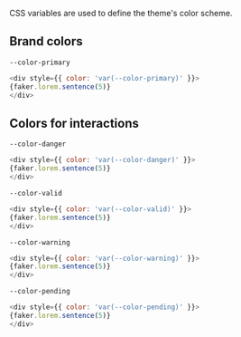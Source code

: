CSS variables are used to define the theme's color scheme.

## Brand colors

`--color-primary`

```js
<div style={{ color: 'var(--color-primary)' }}>
{faker.lorem.sentence(5)}
</div>
```

## Colors for interactions

`--color-danger`

```js
<div style={{ color: 'var(--color-danger)' }}>
{faker.lorem.sentence(5)}
</div>
```

`--color-valid`

```js
<div style={{ color: 'var(--color-valid)' }}>
{faker.lorem.sentence(5)}
</div>
```

`--color-warning`

```js
<div style={{ color: 'var(--color-warning)' }}>
{faker.lorem.sentence(5)}
</div>
```

`--color-pending`

```js
<div style={{ color: 'var(--color-pending)' }}>
{faker.lorem.sentence(5)}
</div>
```
